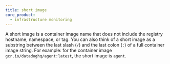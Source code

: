 ```yaml
---
title: short image
core_product:
  - infrastructure monitoring
---
```

A short image is a container image name that does not include the registry hostname, namespace, or tag. You can also think of a short image as a substring between the last slash (`/`) and the last colon (`:`) of a full container image string. For example: for the container image `gcr.io/datadoghq/agent:latest`, the short image is `agent`. 